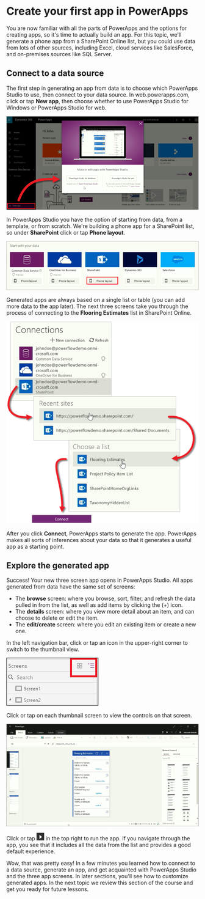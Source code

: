 <properties
   pageTitle="Create your first app | Microsoft PowerApps"
   description="Generate an app from a SharePoint list"
   services=""
   suite="powerapps"
   documentationCenter="na"
   authors="mgblythe"
   manager="anneta"
   editor=""
   tags=""
   featuredVideoId="ixRpT48Z6IQ"
   courseDuration="5m"/>

<tags
   ms.service="powerapps"
   ms.devlang="na"
   ms.topic="get-started-article"
   ms.tgt_pltfrm="na"
   ms.workload="na"
   ms.date="12/09/2016"
   ms.author="mblythe"/>

# Create your first app in PowerApps
You are now familiar with all the parts of PowerApps and the options for creating apps, so it's time to actually build an app. For this topic, we'll generate a phone app from a SharePoint Online list, but you could use data from lots of other sources, including Excel, cloud services like SalesForce, and on-premises sources like SQL Server.


## Connect to a data source
The first step in generating an app from data is to choose which PowerApps Studio to use, then connect to your data source. In web.powerapps.com, click or tap **New app**, then choose whether to use PowerApps Studio for Windows or PowerApps Studio for web.

![Get started on web.powerapps.com](./media/learning-create-first-app-powerapps/generate-choose-studio.png)

In PowerApps Studio you have the option of starting from data, from a template, or from scratch. We're building a phone app for a SharePoint list, so under **SharePoint** click or tap **Phone layout**. 

![Phone app from SharePoint list](./media/learning-create-first-app-powerapps/generate-sharepoint-phone.png)

Generated apps are always based on a single list or table (you can add more data to the app later). The next three screens take you through the process of connecting to the **Flooring Estimates** list in SharePoint Online.

![Connect to SharePoint Online list](./media/learning-create-first-app-powerapps/generate-connect-list.png)

After you click **Connect**, PowerApps starts to generate the app. PowerApps makes all sorts of inferences about your data so that it generates a useful app as a starting point.

## Explore the generated app
Success! Your new three screen app opens in PowerApps Studio. All apps generated from data have the same set of screens:

- The **browse** screen: where you browse, sort, filter, and refresh the data pulled in from the list, as well as add items by clicking the (+) icon.
- The **details** screen: where you view more detail about an item, and can choose to delete or edit the item.
- The **edit/create** screen: where you edit an existing item or create a new one.

In the left navigation bar, click or tap an icon in the upper-right corner to switch to the  thumbnail view. 

![Toggle the views](./media/learning-create-first-app-powerapps/toggle-view.png)

Click or tap on each thumbnail screen to view the controls on that screen.

![The generated app](./media/learning-create-first-app-powerapps/generate-finished-app.png)

Click or tap ![Start app preview arrow](./media/learning-create-first-app-powerapps/f5-arrow-sm.png) in the top right to run the app. If you navigate through the app, you see that it includes all the data from the list and provides a good default experience.

Wow, that was pretty easy! In a few minutes you learned how to connect to a data source, generate an app, and get acquainted with PowerApps Studio and the three app screens. In later sections, you'll see how to customize generated apps. In the next topic we review this section of the course and get you ready for future lessons.

